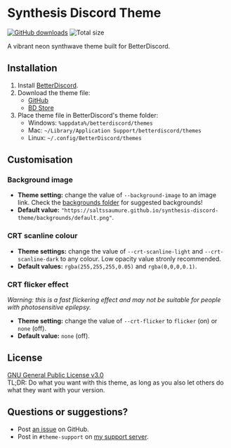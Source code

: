 # Synthesis Discord Theme
[![GitHub downloads](https://img.shields.io/github/downloads/saltssaumure/synthesis-discord-theme/total?color=purple&label=GitHub%20downloads&style=flat-square)](https://github.com/Saltssaumure/synthesis-discord-theme/releases/latest "Latest release")
![Total size](https://img.shields.io/github/repo-size/saltssaumure/synthesis-discord-theme?style=flat-square "Total size")

A vibrant neon synthwave theme built for BetterDiscord.

## Installation
1. Install [BetterDiscord](https://betterdiscord.app/).
2. Download the theme file:
    - [GitHub](https://github.com/Saltssaumure/synthesis-discord-theme/releases/latest)
    - [BD Store](https://betterdiscord.app/theme/Synthesis)
3. Place theme file in BetterDiscord's theme folder:
    - Windows: `%appdata%/betterdiscord/themes`
    - Mac: `~/Library/Application Support/betterdiscord/themes`
    - Linux: `~/.config/BetterDiscord/themes`
    
## Customisation

### Background image
- **Theme setting:** change the value of `--background-image` to an image link. Check the [backgrounds folder](https://github.com/Saltssaumure/synthesis-discord-theme/tree/main/backgrounds) for suggested backgrounds!
- **Default value:** `"https://saltssaumure.github.io/synthesis-discord-theme/backgrounds/default.png"`.

### CRT scanline colour
- **Theme settings:** change the value of `--crt-scanline-light` and `--crt-scanline-dark` to any colour. Low opacity value stronly recommended.
- **Default values:** `rgba(255,255,255,0.05)` and `rgba(0,0,0,0.1)`.

### CRT flicker effect
*Warning: this is a fast flickering effect and may not be suitable for people with photosensitive epilepsy.*
- **Theme setting:** change the value of `--crt-flicker` to `flicker` (on) or `none` (off).
- **Default value:** `none` (off).

## License
[GNU General Public License v3.0](https://github.com/Saltssaumure/pios-discord-theme/blob/master/LICENSE.md)  
TL;DR: Do what you want with this theme, as long as you also let others do what they want with your version.

## Questions or suggestions?
- Post [an issue](https://github.com/Saltssaumure/synthesis-discord-theme/issues) on GitHub.
- Post in `#theme-support` on [my support server](https://discord.gg/uy8nKQVatp).
